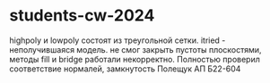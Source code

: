 # students-cw-2024
highpoly и lowpoly состоят из треугольной сетки. itried - неполучившаяся модель. не смог закрыть пустоты плоскостями, методы fill и bridge работали некорректно. Полностью проверил соответствие нормалей, замкнутость
Полещук АП Б22-604
